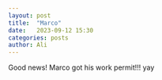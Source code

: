 ```yaml
---
layout: post
title:  "Marco"
date:   2023-09-12 15:30
categories: posts
author: Ali
---
```


Good news! Marco got his work permit!!! yay